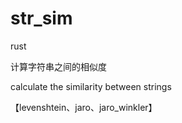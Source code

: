 # str_sim
rust

计算字符串之间的相似度

calculate the similarity between strings

【levenshtein、jaro、jaro_winkler】
